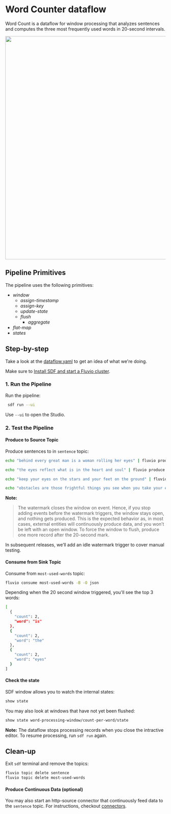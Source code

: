 # Word Counter dataflow

Word Count is a dataflow for window processing that analyzes sentences and computes the three most frequently used words in 20-second intervals.

<p align="center">
 <img width="700" src="img/word-counter.jpg">
</p>

## Pipeline Primitives

The pipeline uses the following primitives:
* _window_
  * _assign-timestamp_
  * _assign-key_
  * _update-state_
  * _flush_ 
    * _aggregate_
* _flat-map_
* _states_


## Step-by-step

Take a look at the [dataflow.yaml](./dataflow.yaml) to get an idea of what we're doing.

Make sure to [Install SDF and start a Fluvio cluster].

### 1. Run the Pipeline

Run the pipeline:

```bash
 sdf run --ui
```

Use `--ui` to open the Studio.


### 2. Test the Pipeline

#### Produce to Source Topic

Produce sentences to in `sentence` topic:

```bash
echo "behind every great man is a woman rolling her eyes" | fluvio produce sentence
```

```bash
echo "the eyes reflect what is in the heart and soul" | fluvio produce sentence
```

```bash
echo "keep your eyes on the stars and your feet on the ground" | fluvio produce sentence
```

```bash
echo "obstacles are those frightful things you see when you take your eyes off your goal" | fluvio produce sentence
```

**Note:**

> The watermark closes the window on event. Hence, if you stop adding events before the watermark triggers, the window stays open, and nothing gets produced. This is the expected behavior as, in most cases, external entities will continuously produce data, and you won’t be left with an open window. To force the window to flush, produce one more record after the 20-second mark.

In subsequent releases, we’ll add an idle watermark trigger to cover manual testing.

#### Consume from Sink Topic

Consume from `most-used-words` topic:

```bash
fluvio consume most-used-words -B -O json
```

Depending when the 20 second window triggered, you'll see the top 3 words:

```bash
[
  {
    "count": 2,
    "word": "is"
  },
  {
    "count": 2,
    "word": "the"
  },
  {
    "count": 2,
    "word": "eyes"
  }
]
```

#### Check the state

SDF window allows you to watch the internal states:

```bash
show state
```

You may also look at windows that have not yet been flushed:

```bash
show state word-processing-window/count-per-word/state
```

**Note:** The dataflow stops processing records when you close the intractive editor. To resume processing, run `sdf run` again.

## Clean-up

Exit `sdf` terminal and remove the topics:

```bash
fluvio topic delete sentence
fluvio topic delete most-used-words
```


#### Produce Continuous Data (optional)

You may also start an http-source connector that continuously feed data to the `sentence` topic. For instructions, checkout [connectors](./connectors/).



[Install SDF and start a Fluvio cluster]: /README.MD#prerequisites
